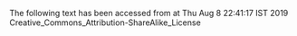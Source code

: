 The following text has been accessed from at Thu Aug 8 22:41:17 IST 2019
Creative_Commons_Attribution-ShareAlike_License
